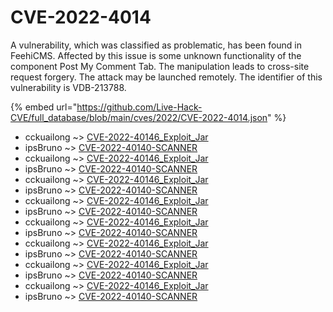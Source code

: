 # CVE-2022-4014

A vulnerability, which was classified as problematic, has been found in FeehiCMS. Affected by this issue is some unknown functionality of the component Post My Comment Tab. The manipulation leads to cross-site request forgery. The attack may be launched remotely. The identifier of this vulnerability is VDB-213788.

{% embed url="https://github.com/Live-Hack-CVE/full_database/blob/main/cves/2022/CVE-2022-4014.json" %}


* cckuailong ~> [CVE-2022-40146_Exploit_Jar](https://www.alice-snow.ru/2022/database/cve-2022-4014/cve-2022-40146_exploit_jar-cckuailong)
* ipsBruno ~> [CVE-2022-40140-SCANNER](https://www.alice-snow.ru/2022/database/cve-2022-4014/cve-2022-40140-scanner-ipsbruno)
* cckuailong ~> [CVE-2022-40146_Exploit_Jar](https://www.alice-snow.ru/2022/database/cve-2022-4014/cve-2022-40146_exploit_jar-cckuailong)
* ipsBruno ~> [CVE-2022-40140-SCANNER](https://www.alice-snow.ru/2022/database/cve-2022-4014/cve-2022-40140-scanner-ipsbruno)
* cckuailong ~> [CVE-2022-40146_Exploit_Jar](https://www.alice-snow.ru/2022/database/cve-2022-4014/cve-2022-40146_exploit_jar-cckuailong)
* ipsBruno ~> [CVE-2022-40140-SCANNER](https://www.alice-snow.ru/2022/database/cve-2022-4014/cve-2022-40140-scanner-ipsbruno)
* cckuailong ~> [CVE-2022-40146_Exploit_Jar](https://www.alice-snow.ru/2022/database/cve-2022-4014/cve-2022-40146_exploit_jar-cckuailong)
* ipsBruno ~> [CVE-2022-40140-SCANNER](https://www.alice-snow.ru/2022/database/cve-2022-4014/cve-2022-40140-scanner-ipsbruno)
* cckuailong ~> [CVE-2022-40146_Exploit_Jar](https://www.alice-snow.ru/2022/database/cve-2022-4014/cve-2022-40146_exploit_jar-cckuailong)
* ipsBruno ~> [CVE-2022-40140-SCANNER](https://www.alice-snow.ru/2022/database/cve-2022-4014/cve-2022-40140-scanner-ipsbruno)
* cckuailong ~> [CVE-2022-40146_Exploit_Jar](https://www.alice-snow.ru/2022/database/cve-2022-4014/cve-2022-40146_exploit_jar-cckuailong)
* ipsBruno ~> [CVE-2022-40140-SCANNER](https://www.alice-snow.ru/2022/database/cve-2022-4014/cve-2022-40140-scanner-ipsbruno)
* cckuailong ~> [CVE-2022-40146_Exploit_Jar](https://www.alice-snow.ru/2022/database/cve-2022-4014/cve-2022-40146_exploit_jar-cckuailong)
* ipsBruno ~> [CVE-2022-40140-SCANNER](https://www.alice-snow.ru/2022/database/cve-2022-4014/cve-2022-40140-scanner-ipsbruno)
* cckuailong ~> [CVE-2022-40146_Exploit_Jar](https://www.alice-snow.ru/2022/database/cve-2022-4014/cve-2022-40146_exploit_jar-cckuailong)
* ipsBruno ~> [CVE-2022-40140-SCANNER](https://www.alice-snow.ru/2022/database/cve-2022-4014/cve-2022-40140-scanner-ipsbruno)